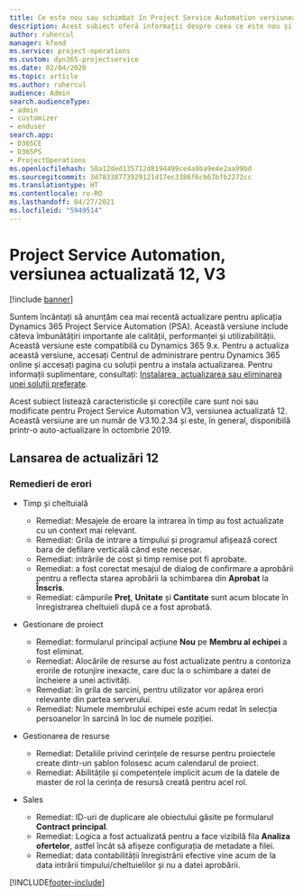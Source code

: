 ```yaml
---
title: Ce este nou sau schimbat în Project Service Automation versiunea actualizată 12, V3
description: Acest subiect oferă informații despre ceea ce este nou și schimbat în Project Service Automation versiunea 12, V3.
author: ruhercul
manager: kfend
ms.service: project-operations
ms.custom: dyn365-projectservice
ms.date: 02/04/2020
ms.topic: article
ms.author: ruhercul
audience: Admin
search.audienceType:
- admin
- customizer
- enduser
search.app:
- D365CE
- D365PS
- ProjectOperations
ms.openlocfilehash: 58a12ded135712d8194499ce4a9ba9e4e2aa99bd
ms.sourcegitcommit: 3d78338773929121d17ec3386f6cb67bfb2272cc
ms.translationtype: HT
ms.contentlocale: ro-RO
ms.lasthandoff: 04/27/2021
ms.locfileid: "5949514"
---
```

# <a name="project-service-automation-update-release-12-v3"></a>Project Service Automation, versiunea actualizată 12, V3

[!include [banner](../includes/psa-now-project-operations.md)]

Suntem încântați să anunțăm cea mai recentă actualizare pentru aplicația Dynamics 365 Project Service Automation (PSA). Această versiune include câteva îmbunătățiri importante ale calității, performanței și utilizabilității. Această versiune este compatibilă cu Dynamics 365 9.x. Pentru a actualiza această versiune, accesați Centrul de administrare pentru Dynamics 365 online și accesați pagina cu soluții pentru a instala actualizarea. Pentru informații suplimentare, consultați: [Instalarea, actualizarea sau eliminarea unei soluții preferate](/power-platform/admin/install-remove-preferred-solution).

Acest subiect listează caracteristicile și corecțiile care sunt noi sau modificate pentru Project Service Automation V3, versiunea actualizată 12. Această versiune are un număr de V3.10.2.34 și este, în general, disponibilă printr-o auto-actualizare în octombrie 2019.

## <a name="update-release-12"></a>Lansarea de actualizări 12

### <a name="bug-fixes"></a>Remedieri de erori

- Timp și cheltuială

    - Remediat: Mesajele de eroare la intrarea în timp au fost actualizate cu un context mai relevant.
    - Remediat: Grila de intrare a timpului și programul afișează corect bara de defilare verticală când este necesar.
    - Remediat: intrările de cost și timp remise pot fi aprobate.
    - Remediat: a fost corectat mesajul de dialog de confirmare a aprobării pentru a reflecta starea aprobării la schimbarea din **Aprobat** la **Înscris**.
    - Remediat: câmpurile **Preț**, **Unitate** și **Cantitate** sunt acum blocate în înregistrarea cheltuieli după ce a fost aprobată.

- Gestionare de proiect

    - Remediat: formularul principal acțiune **Nou** pe **Membru al echipei** a fost eliminat.
    - Remediat: Alocările de resurse au fost actualizate pentru a contoriza erorile de rotunjire inexacte, care duc la o schimbare a datei de încheiere a unei activități.
    - Remediat: în grila de sarcini, pentru utilizator vor apărea erori relevante din partea serverului.
    - Remediat: Numele membrului echipei este acum redat în selecția persoanelor în sarcină în loc de numele poziției.

- Gestionarea de resurse

    - Remediat: Detaliile privind cerințele de resurse pentru proiectele create dintr-un șablon folosesc acum calendarul de proiect.
    - Remediat: Abilitățile și competențele implicit acum de la datele de master de rol la cerința de resursă creată pentru acel rol.

- Sales

    - Remediat: ID-uri de duplicare ale obiectului găsite pe formularul **Contract principal**.
    - Remediat: Logica a fost actualizată pentru a face vizibilă fila **Analiza ofertelor**, astfel încât să afișeze configurația de metadate a filei.
    - Remediat: data contabilității înregistrării efective vine acum de la data intrării timpului/cheltuielilor și nu a datei aprobării.


[!INCLUDE[footer-include](../includes/footer-banner.md)]